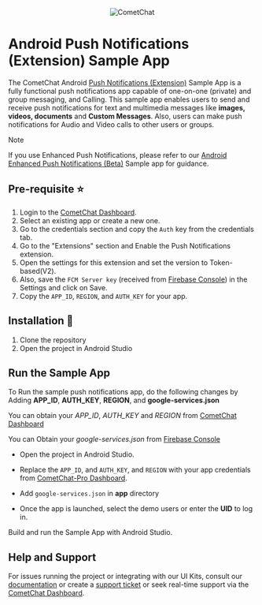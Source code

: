 <p align="center">
  <img alt="CometChat" src="https://assets.cometchat.io/website/images/logos/banner.png">
</p>

# Android Push Notifications (Extension) Sample App

The CometChat Android [Push Notifications (Extension)](https://www.cometchat.com/docs-beta/extensions/android-connection-service) Sample App is a fully functional push notifications app capable of one-on-one (private) and group messaging, and Calling. This sample app enables users to send and receive push notifications for text and multimedia messages like **images, videos, documents** and **Custom Messages**. Also, users can make push notifications for Audio and Video calls to other users or groups.

> [!NOTE]
> If you use Enhanced Push Notifications, please refer to our [Android Enhanced Push Notifications (Beta)](https://github.com/cometchat/cometchat-push-notification-app-android) Sample app for guidance.

## Pre-requisite :star:

1. Login to the <a href="https://app.cometchat.com/" target="_blank">CometChat Dashboard</a>.
2. Select an existing app or create a new one.
3. Go to the credentials section and copy the `Auth` key from the credentials tab.
4. Go to the "Extensions" section and Enable the Push Notifications extension.
5. Open the settings for this extension and set the version to Token-based(V2).
6. Also, save the `FCM Server key` (received from [Firebase Console](https://console.firebase.google.com/)) in the Settings and click on Save.
7. Copy the `APP_ID`, `REGION`, and `AUTH_KEY` for your app.
   </br>

## Installation :wrench:

1. Clone the repository
2. Open the project in Android Studio

## Run the Sample App

To Run the sample push notifications app, do the following changes by Adding **APP_ID**, **AUTH_KEY**, **REGION**, and **google-services.json**

You can obtain your _APP_ID_, _AUTH_KEY_ and _REGION_ from [CometChat Dashboard](https://app.cometchat.com/)

You can Obtain your _google-services.json_ from [Firebase Console](https://console.firebase.google.com/)

- Open the project in Android Studio.

- Replace the `APP_ID`, and `AUTH_KEY`, and `REGION` with your app credentials from [CometChat-Pro Dashboard](https://app.cometchat.io/).

- Add `google-services.json` in **app** directory

- Once the app is launched, select the demo users or enter the **UID** to log in.

Build and run the Sample App with Android Studio.

## Help and Support

For issues running the project or integrating with our UI Kits, consult our [documentation](https://www.cometchat.com/docs-beta/extensions/android-connection-service) or create a [support ticket](https://help.cometchat.com/hc/en-us) or seek real-time support via the [CometChat Dashboard](https://app.cometchat.com/).
